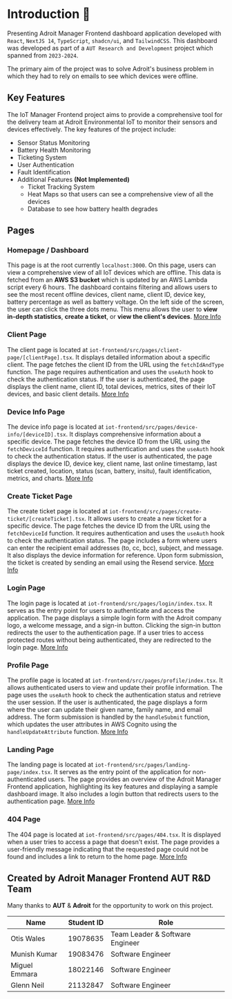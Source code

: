 # Introduction 🎉

Presenting Adroit Manager Frontend dashboard application developed with `React`, `NextJS 14`, `TypeScript`, `shadcn/ui`, and `TailwindCSS`. This dashboard was developed as part of a `AUT Research and Development` project which spanned from `2023-2024`.

The primary aim of the project was to solve Adroit's business problem in which they had to rely on emails to see which devices were offline.

## Key Features

The IoT Manager Frontend project aims to provide a comprehensive tool for the delivery team at Adroit Environmental IoT to monitor their sensors and devices effectively. The key features of the project include:

- Sensor Status Monitoring
- Battery Health Monitoring
- Ticketing System
- User Authentication
- Fault Identification
- Additional Features **(Not Implemented)**
  - Ticket Tracking System
  - Heat Maps so that users can see a comprehensive view of all the devices
  - Database to see how battery health degrades

## Pages

### Homepage / Dashboard

This page is at the root currently `localhost:3000`. On this page, users can view a comprehensive view of all IoT devices which are offline. This data is fetched from an **AWS S3 bucket** which is updated by an AWS Lambda script every 6 hours. The dashboard contains filtering and allows users to see the most recent offline devices, client name, client ID, device key, battery percentage as well as battery voltage. On the left side of the screen, the user can click the three dots menu. This menu allows the user to **view in-depth statistics**, **create a ticket**, or **view the client's devices**. [More Info](/pages/home-page.html)

### Client Page

The client page is located at `iot-frontend/src/pages/client-page/[clientPage].tsx`. It displays detailed information about a specific client. The page fetches the client ID from the URL using the `fetchIdAndType` function. The page requires authentication and uses the `useAuth` hook to check the authentication status. If the user is authenticated, the page displays the client name, client ID, total devices, metrics, sites of their IoT devices, and basic client details. [More Info](/pages/client-page.html)

### Device Info Page

The device info page is located at `iot-frontend/src/pages/device-info/[deviceID].tsx`. It displays comprehensive information about a specific device. The page fetches the device ID from the URL using the `fetchDeviceId` function. It requires authentication and uses the `useAuth` hook to check the authentication status. If the user is authenticated, the page displays the device ID, device key, client name, last online timestamp, last ticket created, location, status (scan, battery, insitu), fault identification, metrics, and charts. [More Info](/pages/device-info.html)

### Create Ticket Page

The create ticket page is located at `iot-frontend/src/pages/create-ticket/[createTicket].tsx`. It allows users to create a new ticket for a specific device. The page fetches the device ID from the URL using the `fetchDeviceId` function. It requires authentication and uses the `useAuth` hook to check the authentication status. The page includes a form where users can enter the recipient email addresses (to, cc, bcc), subject, and message. It also displays the device information for reference. Upon form submission, the ticket is created by sending an email using the Resend service. [More Info](/pages/create-ticket.html)

### Login Page

The login page is located at `iot-frontend/src/pages/login/index.tsx`. It serves as the entry point for users to authenticate and access the application. The page displays a simple login form with the Adroit company logo, a welcome message, and a sign-in button. Clicking the sign-in button redirects the user to the authentication page. If a user tries to access protected routes without being authenticated, they are redirected to the login page. [More Info](/pages/login.html)

### Profile Page

The profile page is located at `iot-frontend/src/pages/profile/index.tsx`. It allows authenticated users to view and update their profile information. The page uses the `useAuth` hook to check the authentication status and retrieve the user session. If the user is authenticated, the page displays a form where the user can update their given name, family name, and email address. The form submission is handled by the `handleSubmit` function, which updates the user attributes in AWS Cognito using the `handleUpdateAttribute` function. [More Info](/pages/profile.html)

### Landing Page

The landing page is located at `iot-frontend/src/pages/landing-page/index.tsx`. It serves as the entry point of the application for non-authenticated users. The page provides an overview of the Adroit Manager Frontend application, highlighting its key features and displaying a sample dashboard image. It also includes a login button that redirects users to the authentication page. [More Info](/pages/landing-page.html)

### 404 Page

The 404 page is located at `iot-frontend/src/pages/404.tsx`. It is displayed when a user tries to access a page that doesn't exist. The page provides a user-friendly message indicating that the requested page could not be found and includes a link to return to the home page. [More Info](/pages/404.html)

## Created by Adroit Manager Frontend AUT R&D Team

Many thanks to **AUT** & **Adroit** for the opportunity to work on this project.

| Name          | Student ID | Role                            |
| ------------- | ---------- | ------------------------------- |
| Otis Wales    | 19078635   | Team Leader & Software Engineer |
| Munish Kumar  | 19083476   | Software Engineer               |
| Miguel Emmara | 18022146   | Software Engineer               |
| Glenn Neil    | 21132847   | Software Engineer               |
